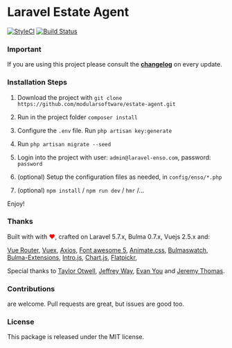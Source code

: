 <!--h-->
# Laravel Estate Agent
[![StyleCI](https://github.styleci.io/repos/153437469/shield?branch=master)](https://github.styleci.io/repos/153437469)
[![Build Status](https://travis-ci.org/modularsoftware/estate-agent.svg?branch=master)](https://travis-ci.org/modularsoftware/estate-agent)
<!--/h-->

### Important

If you are using this project please consult the **[changelog](https://github.com/modularsoftware/estate-agent/blob/master/CHANGELOG.md)** on every update.

<!--h-->

### Installation Steps

1. Download the project with `git clone https://github.com/modularsoftware/estate-agent.git`

2. Run in the project folder `composer install`

3. Configure the `.env` file. Run `php artisan key:generate`

4. Run `php artisan migrate --seed`

5. Login into the project with user: `admin@laravel-enso.com`, password: `password`

6. (optional) Setup the configuration files as needed, in `config/enso/*.php`

7. (optional) `npm install` / `npm run dev` / `hmr` /...

Enjoy!

### Thanks

Built with with <span style="color:red"> &#10084;&#65039;</span>, crafted on Laravel 5.7.x, Bulma 0.7.x, Vuejs 2.5.x and:

[Vue Router](https://router.vuejs.org/en), [Vuex](https://vuex.vuejs.org/en/), [Axios](https://github.com/axios/axios),
[Font awesome 5](https://fontawesome.com), [Animate.css](https://daneden.github.io/animate.css/), 
[Bulmaswatch](https://jenil.github.io/bulmaswatch), [Bulma-Extensions](https://wikiki.github.io/bulma-extensions/overview), [Intro.js](http://introjs.com/),
[Chart.js](http://chartjs.org), [Flatpickr](https://chmln.github.io/flatpickr/), 

Special thanks to [Taylor Otwell](https://laravel.com/), [Jeffrey Way](https://laracasts.com), [Evan You](https://vuejs.org/) and [Jeremy Thomas](https://bulma.io).

<!--h-->
### Contributions

are welcome. Pull requests are great, but issues are good too.

### License

This package is released under the MIT license.
<!--/h-->
